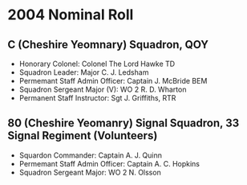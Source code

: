# 2004 Nominal Roll

## C (Cheshire Yeomnary) Squadron, QOY

* Honorary Colonel: Colonel The Lord Hawke TD
* Squadron Leader: Major C. J. Ledsham
* Permemant Staff Admin Officer: Captain J. McBride BEM
* Squadron Sergeant Major (V): WO 2 R. D. Wharton
* Permanent Staff Instructor: Sgt J. Griffiths, RTR

## 80 (Cheshire Yeomanry) Signal Squadron, 33 Signal Regiment (Volunteers)

* Squardon Commander: Captain A. J. Quinn
* Permemant Staff Admin Officer: Captain A. C. Hopkins
* Squadron Sergeant Major: WO 2 N. Olsson
